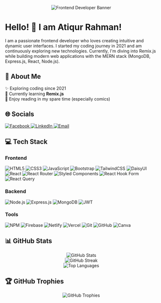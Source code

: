 <div align="center">
  <img src="https://i.ibb.co.com/kV5vGPsM/Frontend-Developer.png" alt="Frontend Developer Banner" />
</div>

<h1>Hello! 👋 I am Atiqur Rahman!</h1>
  <p>
    I am a passionate frontend developer who loves creating intuitive and dynamic user interfaces. I started my coding journey in 2021 and am continuously exploring new            technologies. Currently, I'm diving into Remix.js while building modern web applications with the MERN stack (MongoDB, Express.js, React, Node.js).
  </p>


<h2>💫 About Me</h2>
<p>
  ✨ Exploring coding since 2021<br />
  🌱 Currently learning <b>Remix.js</b><br />
  📖 Enjoy reading in my spare time (especially comics)
</p>

<h2>🌐 Socials</h2>
<p>
  <a href="https://facebook.com/atikemon.hassan.1" target="_blank">
    <img src="https://img.shields.io/badge/Facebook-%231877F2.svg?logo=Facebook&logoColor=white" alt="Facebook" />
  </a>
  <a href="https://linkedin.com/in/atiqur-rahman895" target="_blank">
    <img src="https://img.shields.io/badge/LinkedIn-%230077B5.svg?logo=linkedin&logoColor=white" alt="LinkedIn" />
  </a>
  <a href="mailto:itsatiqur28@gmail.com" target="_blank">
    <img src="https://img.shields.io/badge/Email-D14836?logo=gmail&logoColor=white" alt="Email" />
  </a>
</p>

<h2>💻 Tech Stack</h2>

### **Frontend**
<p>
  <img src="https://img.shields.io/badge/html5-%23E34F26.svg?style=for-the-badge&logo=html5&logoColor=white" alt="HTML5" />
  <img src="https://img.shields.io/badge/css3-%231572B6.svg?style=for-the-badge&logo=css3&logoColor=white" alt="CSS3" />
  <img src="https://img.shields.io/badge/javascript-%23323330.svg?style=for-the-badge&logo=javascript&logoColor=%23F7DF1E" alt="JavaScript" />
  <img src="https://img.shields.io/badge/bootstrap-%238511FA.svg?style=for-the-badge&logo=bootstrap&logoColor=white" alt="Bootstrap" />
  <img src="https://img.shields.io/badge/tailwindcss-%2338B2AC.svg?style=for-the-badge&logo=tailwind-css&logoColor=white" alt="TailwindCSS" />
  <img src="https://img.shields.io/badge/daisyui-5A0EF8?style=for-the-badge&logo=daisyui&logoColor=white" alt="DaisyUI" />
  <img src="https://img.shields.io/badge/react-%2320232a.svg?style=for-the-badge&logo=react&logoColor=%2361DAFB" alt="React" />
  <img src="https://img.shields.io/badge/React_Router-CA4245?style=for-the-badge&logo=react-router&logoColor=white" alt="React Router" />
  <img src="https://img.shields.io/badge/styled--components-DB7093?style=for-the-badge&logo=styled-components&logoColor=white" alt="Styled Components" />
  <img src="https://img.shields.io/badge/React%20Hook%20Form-%23EC5990.svg?style=for-the-badge&logo=reacthookform&logoColor=white" alt="React Hook Form" />
  <img src="https://img.shields.io/badge/React%20Query-FF4154?style=for-the-badge&logo=react%20query&logoColor=white" alt="React Query" />
</p>

### **Backend**
<p>
  <img src="https://img.shields.io/badge/node.js-6DA55F?style=for-the-badge&logo=node.js&logoColor=white" alt="Node.js" />
  <img src="https://img.shields.io/badge/express.js-%23404d59.svg?style=for-the-badge&logo=express&logoColor=%2361DAFB" alt="Express.js" />
  <img src="https://img.shields.io/badge/MongoDB-%234ea94b.svg?style=for-the-badge&logo=mongodb&logoColor=white" alt="MongoDB" />
  <img src="https://img.shields.io/badge/JWT-black?style=for-the-badge&logo=JSON%20web%20tokens" alt="JWT" />
</p>

### **Tools**
<p>
  <img src="https://img.shields.io/badge/NPM-%23CB3837.svg?style=for-the-badge&logo=npm&logoColor=white" alt="NPM" />
  <img src="https://img.shields.io/badge/firebase-%23039BE5.svg?style=for-the-badge&logo=firebase" alt="Firebase" />
  <img src="https://img.shields.io/badge/netlify-%23000000.svg?style=for-the-badge&logo=netlify&logoColor=#00C7B7" alt="Netlify" />
  <img src="https://img.shields.io/badge/vercel-%23000000.svg?style=for-the-badge&logo=vercel&logoColor=white" alt="Vercel" />
  <img src="https://img.shields.io/badge/git-%23F05033.svg?style=for-the-badge&logo=git&logoColor=white" alt="Git" />
  <img src="https://img.shields.io/badge/github-%23121011.svg?style=for-the-badge&logo=github&logoColor=white" alt="GitHub" />
  <img src="https://img.shields.io/badge/Canva-%2300C4CC.svg?style=for-the-badge&logo=Canva&logoColor=white" alt="Canva" />
</p>

<h2>📊 GitHub Stats</h2>
<div align="center">
  <img src="https://github-readme-stats.vercel.app/api?username=AtiqurRahman895&theme=react&hide_border=false&include_all_commits=false&count_private=false" alt="GitHub Stats" />
  <br />
  <img src="https://github-readme-streak-stats.herokuapp.com/?user=AtiqurRahman895&theme=react&hide_border=false" alt="GitHub Streak" />
  <br />
  <img src="https://github-readme-stats.vercel.app/api/top-langs/?username=AtiqurRahman895&theme=react&hide_border=false&include_all_commits=false&count_private=false&layout=compact" alt="Top Languages" />
</div>

<h2>🏆 GitHub Trophies</h2>
<div align="center">
  <img src="https://github-profile-trophy.vercel.app/?username=AtiqurRahman895&theme=algolia&no-frame=true&no-bg=true&margin-w=4" alt="GitHub Trophies" />
</div>
